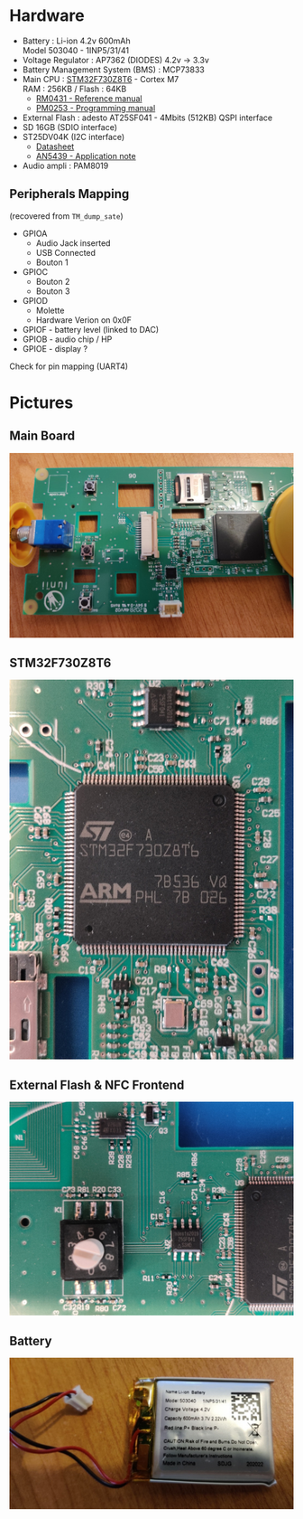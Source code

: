 
# Hardware

* Battery : Li-ion 4.2v 600mAh   
  Model 503040 - 1INP5/31/41
* Voltage Regulator : AP7362 (DIODES) 4.2v -> 3.3v
* Battery Management System (BMS) : MCP73833
* Main CPU : [STM32F730Z8T6](docs/stm32f730z8.pdf) - Cortex M7   
  RAM : 256KB / Flash : 64KB
    - [RM0431 - Reference manual](docs/rm0431-stm32f72xxx-and-stm32f73xxx-advanced-armbased-32bit-mcus-stmicroelectronics.pdf)
    - [PM0253 - Programming manual](docs/pm0253-stm32f7-series-and-stm32h7-series-cortexm7-processor-programming-manual-stmicroelectronics.pdf)
* External Flash : adesto AT25SF041 - 4Mbits (512KB)
  QSPI interface
* SD 16GB (SDIO interface)
* ST25DV04K (I2C interface)
  * [Datasheet](docs/st25dv04k.pdf)
  * [AN5439 - Application note](docs/an5439-augmented-ndef-with-st25dvi2c-series-dynamic-nfc-tags-stmicroelectronics.pdf)
* Audio ampli : PAM8019

## Peripherals Mapping
(recovered from `TM_dump_sate`)
* GPIOA
  - Audio Jack inserted
  - USB Connected
  - Bouton 1
* GPIOC
  - Bouton 2
  - Bouton 3
* GPIOD
  - Molette
  - Hardware Verion on 0x0F
* GPIOF - battery level (linked to DAC)
* GPIOB - audio chip / HP
* GPIOE - display ?

Check for pin mapping (UART4)

# Pictures

## Main Board
![Board](resources/pictures/Board.jpg)

## STM32F730Z8T6
![STM32](resources/pictures/STM32.jpg)

## External Flash & NFC Frontend
![ExtFlash_NFC](resources/pictures/ExtFlash_NFC.jpg)

## Battery
![Battery](resources/pictures/Battery.jpg)
